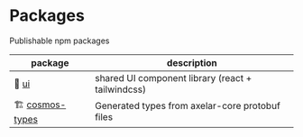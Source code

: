 # Packages

Publishable npm packages

| package                                  | description                                       |
| ---------------------------------------- | ------------------------------------------------- |
| 🎨 [ui](/packages/ui)                    | shared UI component library (react + tailwindcss) |
| 🏗️ [cosmos-types](packages/cosmos-types) | Generated types from axelar-core protobuf files   |
